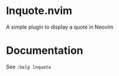 # lnquote.nvim

A simple plugin to display a quote in Neovim

# Documentation

See `:help lnquote`


